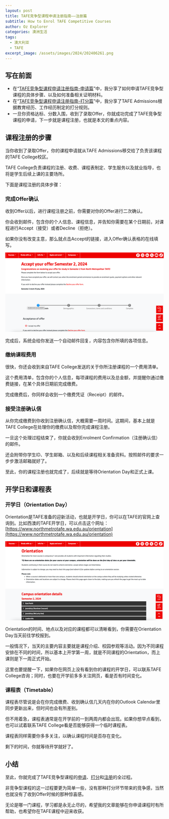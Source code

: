 ```yaml
---
layout: post
title: TAFE竞争型课程申请注册指南——注册篇
subtitle: How to Enrol TAFE Competitive Courses
author: Oz Explorer
categories: 澳洲生活
tags:
  - 澳大利亚
  - TAFE
excerpt_image: /assets/images/2024/202406261.png
---
```


## 写在前面

- 在“[TAFE竞争型课程申请注册指南-申请篇](https://www.ozexplorers.com/澳洲生活/2024/06/26/how-to-apply-for-tafe-competitive-courses.html)”中，我分享了如何申请TAFE竞争型课程的具体步骤、以及如何准备相关证明材料。
- 在“[TAFE竞争型课程申请注册指南-打分篇](https://www.ozexplorers.com/澳洲生活/2024/07/01/how-to-apply-for-tafe-competitive-courses-appliant-comparisons.html)”中，我分享了TAFE Admissions根据教育经历、工作经历制定的打分规则。
- 一旦你资格达标、分数入围，收到了录取Offer，你就成功完成了TAFE竞争型课程的申请，下一步就是课程注册，也就是本文的重点内容。

## 课程注册的步骤

当你收到了录取Offer，你的课程申请就从TAFE Admissions移交给了负责该课程的TAFE College校区。

TAFE College负责课程的注册、收费、课程表制定、学生服务以及就业指导，也将是学生后续上课的主要场所。

下面是课程注册的具体步骤：

### 完成Offer确认

收到Offer以后，进行课程注册之前，你需要对你的Offer进行二次确认。

你会收到邮件，包含你的个人信息、课程信息，并告知你需要在某个日期前，对课程进行Accept（接受）或者Decline（拒绝）。

如果你没有改变主意，那么就点击Accept的链接，进入Offer确认表格的在线填写。

![202407091](/assets/images/2024/202407091.png)

完成后，系统会给你发送一个自动邮件回复，内容包含你所填的各项信息。

### 缴纳课程费用

很快，你还会收到来自TAFE College发送的关于你所注册课程的一个费用清单。

这个费用清单，包含你的个人信息，每项课程的费用以及总金额，并提醒你通过缴费链接，在某个具体日期前完成缴费。

完成缴费后，你同样会收到一个缴费凭证（Receipt）的邮件。

### 接受注册确认信

从你完成缴费到你收到注册确认信，大概需要一周时间。这期间，基本上就是TAFE College在处理你的缴费以及帮你完成课程注册。

一旦这个处理过程结束了，你就会收到Enrolment Confirmation（注册确认信）的邮件。

还会附带你学生ID、学生邮箱、以及和后续课程相关准备资料。按照邮件的要求一步步激活邮箱就好了。

至此，你的课程注册也就完成了，后续就是等待Orientation Day和正式上课。

## 开学日和课程表

### 开学日（Orientation Day）

Orientation是TAFE准备的迎新活动，也就是开学日，你可以在TAFE的官网上查询到。比如西澳的TAFE开学日，可以点击这个网址：[https://www.northmetrotafe.wa.edu.au/orientation](https://www.northmetrotafe.wa.edu.au/orientation)

![202407092](/assets/images/2024/202407092.png)

Orientation的时间、地点以及对应的课程都可以清晰看到，你需要在Orientation Day当天前往学校报到。

一般情况下，当天的主要内容主要就是课程介绍、校园参观等活动。因为不同课程安排在不同的时间，所以基本上开学第一周，就是不同课程的Orientation，而上课则是下一周正式开始。

这里也要提醒一下，如果你在网页上没有看到你的课程的开学日，可以联系TAFE College咨询；同时，也要在开学前多多关注网页，看是否有时间变化。

### 课程表（Timetable）

课程表尽管说是会在你完成缴费、收到确认信几天内在你的Outlook Calendar里同步更新出来，但时间也会有所差别。

但不用着急，课程表通常是在开学前的一到两周内都会出现。如果你想早点看到，也可以试着联系TAFE College看是否能够获得一个临时课程表。

课程表同样需要你多多关注，以确认课程时间是否存在变化。

剩下的时间，你就等待开学就好了。

## 小结

至此，你就完成了TAFE竞争型课程的[申请](https://www.ozexplorers.com/澳洲生活/2024/06/26/how-to-apply-for-tafe-competitive-courses.html)、[打分](https://www.ozexplorers.com/澳洲生活/2024/07/01/how-to-apply-for-tafe-competitive-courses-appliant-comparisons.html)和[注册](https://www.ozexplorers.com/澳洲生活/2024/07/09/how-to-enrol-tafe-competitive-courses.html)的全过程。

非竞争型课程的这一过程要更为简单一些，没有那种打分环节带来的竞争感，当然也就没有了收到Offer时候的那种惊喜感。

无论是哪一门课程，学习都是永无止尽的，希望我的文章能够在你申请课程时有所帮助，也希望你在TAFE课程中迎来收获。
